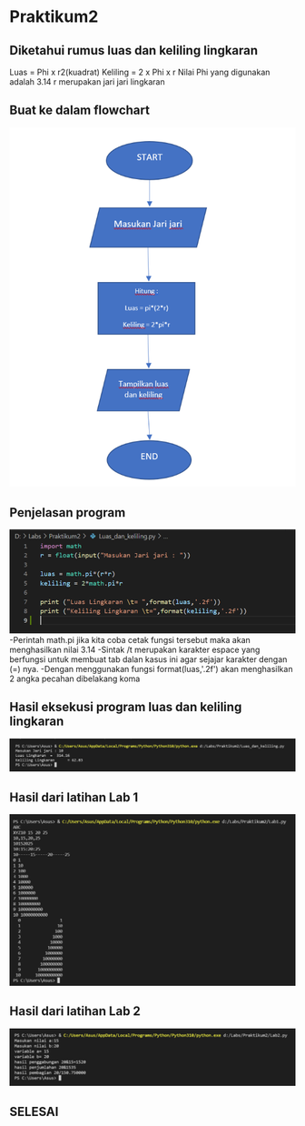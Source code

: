 # Praktikum2

## Diketahui rumus luas dan keliling lingkaran
 Luas = Phi x r2(kuadrat)
 Keliling = 2 x Phi x r
 Nilai Phi yang digunakan adalah 3.14
 r merupakan jari jari lingkaran

## Buat ke dalam flowchart
![Gambar1](screenshot3/ssc2.png)

##  Penjelasan program
![Gambar2](screenshot3/ssc.png)
-Perintah math.pi jika kita coba cetak fungsi tersebut 
maka akan menghasilkan nilai 3.14
-Sintak /t merupakan karakter espace yang berfungsi untuk membuat tab
dalan kasus ini agar sejajar karakter dengan (=) nya.
-Dengan menggunakan fungsi format(luas,'.2f')
akan menghasilkan 2 angka pecahan dibelakang koma

## Hasil eksekusi program luas dan keliling lingkaran
![Gambar3](screenshot3/ssc1.png)

## Hasil dari latihan Lab 1
![Gambar4](screenshot3/ssc3.png)

## Hasil dari latihan Lab 2
![Gambar5](screenshot3/ssc4.png)

## SELESAI